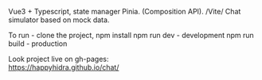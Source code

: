 Vue3 + Typescript, state manager Pinia. (Composition API). /Vite/
Chat simulator based on mock data.

To run - clone the project, 
npm install
npm run dev - development
npm run build - production

Look project live on gh-pages:<br>
https://happyhidra.github.io/chat/




